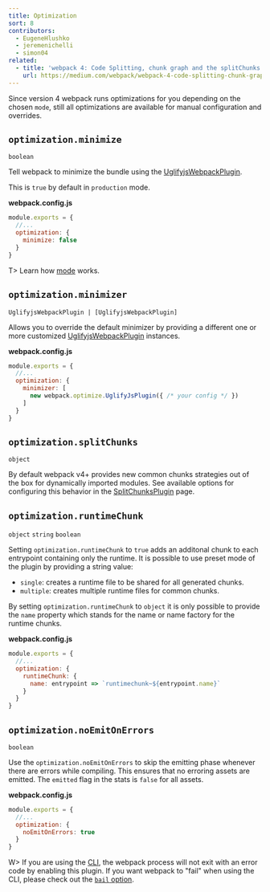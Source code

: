 ```yaml
---
title: Optimization
sort: 8
contributors:
  - EugeneHlushko
  - jeremenichelli
  - simon04
related:
  - title: 'webpack 4: Code Splitting, chunk graph and the splitChunks optimization'
    url: https://medium.com/webpack/webpack-4-code-splitting-chunk-graph-and-the-splitchunks-optimization-be739a861366
---
```


Since version 4 webpack runs optimizations for you depending on the chosen `mode`, still all optimizations are available for manual configuration and overrides.


## `optimization.minimize`

`boolean`

Tell webpack to minimize the bundle using the [UglifyjsWebpackPlugin](/plugins/uglifyjs-webpack-plugin/).

This is `true` by default in `production` mode.

__webpack.config.js__


```js
module.exports = {
  //...
  optimization: {
    minimize: false
  }
}
```

T> Learn how [mode](/concepts/mode/) works.

## `optimization.minimizer`

`UglifyjsWebpackPlugin | [UglifyjsWebpackPlugin]`

Allows you to override the default minimizer by providing a different one or more customized [UglifyjsWebpackPlugin](/plugins/uglifyjs-webpack-plugin/) instances.

__webpack.config.js__


```js
module.exports = {
  //...
  optimization: {
    minimizer: [
      new webpack.optimize.UglifyJsPlugin({ /* your config */ })
    ]
  }
}
```

## `optimization.splitChunks`

`object`

By default webpack v4+ provides new common chunks strategies out of the box for dynamically imported modules. See available options for configuring this behavior in the [SplitChunksPlugin](/plugins/split-chunks-plugin/) page.

## `optimization.runtimeChunk`

`object` `string` `boolean`

Setting `optimization.runtimeChunk` to `true` adds an additonal chunk to each entrypoint containing only the runtime.
It is possible to use preset mode of the plugin by providing a string value:

- `single`: creates a runtime file to be shared for all generated chunks.
- `multiple`: creates multiple runtime files for common chunks.

By setting `optimization.runtimeChunk` to `object` it is only possible to provide the `name` property which stands for the name or name factory for the runtime chunks.

__webpack.config.js__


```js
module.exports = {
  //...
  optimization: {
    runtimeChunk: {
      name: entrypoint => `runtimechunk~${entrypoint.name}`
    }
  }
}
```

## `optimization.noEmitOnErrors`

`boolean`

Use the `optimization.noEmitOnErrors` to skip the emitting phase whenever there are errors while compiling. This ensures that no erroring assets are emitted. The `emitted` flag in the stats is `false` for all assets.

__webpack.config.js__


```js
module.exports = {
  //...
  optimization: {
    noEmitOnErrors: true
  }
}
```

W> If you are using the [CLI](/api/cli/), the webpack process will not exit with an error code by enabling this plugin. If you want webpack to "fail" when using the CLI, please check out the [`bail` option](/api/cli/#advanced-options).